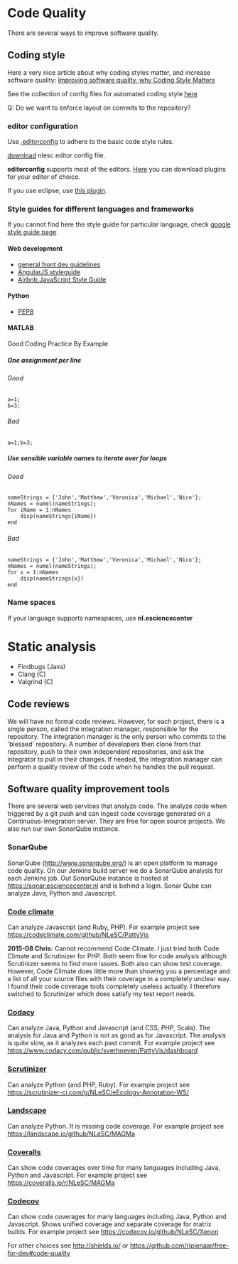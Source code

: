 # Code Quality

There are several ways to improve software quality.

## Coding style
Here a very nice article about why coding styles matter, and increase software quality:
[Improving software quality, why Coding Style Matters](http://coding.smashingmagazine.com/2012/10/25/why-coding-style-matters/)

See the collection of config files for automated coding style [here](https://github.com/NLeSC/knowledge/tree/master/software/config)

Q: Do we want to enforce layout on commits to the repository?

### editor configuration
Use [.editorconfig](http://editorconfig.org/) to adhere to the basic code style
rules.

[download](https://github.com/NLeSC/knowledge/tree/master/software/config) nlesc editor config file.

**editorconfig**  supports most of the editors. [Here](http://editorconfig.org/)
you can download plugins for your editor of choice.

If you use eclipse, use [this plugin](https://github.com/ncjones/editorconfig-eclipse).

### Style guides for different languages and frameworks

If you cannot find here the style guide for particular language, check [google style guide page](https://code.google.com/p/google-styleguide/).

#### Web development
* [general front dev guidelines](https://github.com/bendc/frontend-guidelines)
* [AngularJS styleguide](https://github.com/johnpapa/angular-styleguide)
* [Airbnb JavaScript Style Guide](https://github.com/airbnb/javascript)

#### Python
* [PEP8](https://www.python.org/dev/peps/pep-0008/)

#### MATLAB

Good Coding Practice By Example

##### One assignment per line
###### Good
    a=1;
    b=3;
###### Bad
    a=1;b=3;

##### Use sensible variable names to iterate over for loops
###### Good
    nameStrings = {'John','Matthew','Veronica','Michael','Nico'};
    nNames = numel(nameStrings);
    for iName = 1:nNames
        disp(nameStrings{iName})
    end
###### Bad
    nameStrings = {'John','Matthew','Veronica','Michael','Nico'};
    nNames = numel(nameStrings);
    for x = 1:nNames
        disp(nameStrings{x})
    end

### Name spaces
If your language supports namespaces, use **nl.esciencecenter**

# Static analysis
* Findbugs (Java)
* Clang (C)
* Valgrind (C)

## Code reviews

We will have no formal code reviews. However, for each project, there is a single person, called the integration manager, responsible for the repository. The integration manager is the only person who commits to the 'blessed' repository. A number of developers then clone from that repository, push to their own independent repositories, and ask the integrator to pull in their changes. If needed, the integration manager can perform a quality review of the code when he handles the pull request.

## Software quality improvement tools

There are several web services that analyze code. The analyze code when triggered by a git push and can ingest code coverage generated on a Continuous-Integration server. They are free for open source projects. We also run our own SonarQube instance.

### SonarQube

SonarQube (http://www.sonarqube.org/) is an open platform to manage code quality.
On our Jenkins build server we do a SonarQube analysis for each Jenkins job. Out SonarQube instance is hosted at https://sonar.esciencecenter.nl and is behind a login.
Sonar Qube can analyze Java, Python and Javascript.

### [Code climate](https://codeclimate.com)
Can analyze Javascript (and Ruby, PHP).
For example project see https://codeclimate.com/github/NLeSC/PattyVis

**2015-08 Chris:** Cannot recommend Code Climate. I just tried both Code Climate and Scrutinizer for PHP. Both seem fine for code analysis although Scrutinizer seems to find more issues. Both also can show test coverage. However, Code Climate does little more than showing you a percentage and a list of all your source files with their coverage in a completely unclear way. I found their code coverage tools completely useless actually. I therefore switched to Scrutinizer which does satisfy my test report needs. 

### [Codacy](https://www.codacy.com)
Can analyze Java, Python and Javascript (and CSS, PHP, Scala).
The analysis for Java and Python is not as good as for Javascript.
The analysis is quite slow, as it analyzes each past commit.
For example project see https://www.codacy.com/public/sverhoeven/PattyVis/dashboard

### [Scrutinizer](https://scrutinizer-ci.com/)
Can analyze Python (and PHP, Ruby).
For example project see https://scrutinizer-ci.com/g/NLeSC/eEcology-Annotation-WS/

### [Landscape](https://landscape.io)
Can analyze Python. It is missing code coverage.
For example project see https://landscape.io/github/NLeSC/MAGMa

### [Coveralls](https://coveralls.io)
Can show code coverages over time for many languages including Java, Python and Javascript.
For example project see https://coveralls.io/r/NLeSC/MAGMa

### [Codecov](https://codecov.io)
Can show code coverages for many languages including Java, Python and Javascript.
Shows unified coverage and separate coverage for matrix builds.
For example project see https://codecov.io/github/NLeSC/Xenon

For other choices see http://shields.io/ or https://github.com/ripienaar/free-for-dev#code-quality
